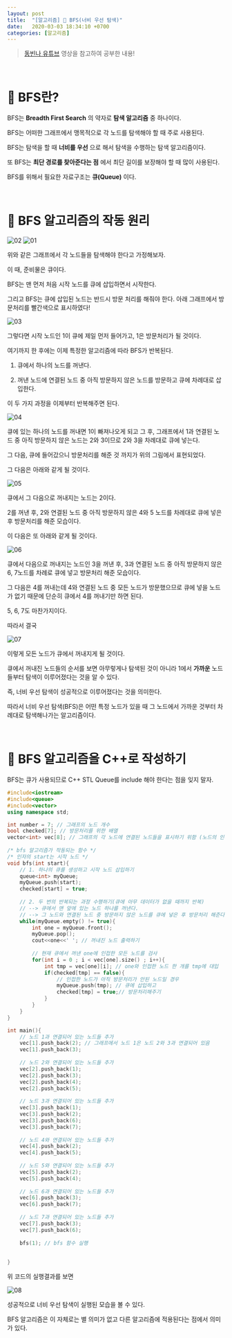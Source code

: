 ```yaml
---
layout: post
title:  "[알고리즘] 👕 BFS(너비 우선 탐색)"
date:   2020-03-03 18:34:10 +0700
categories: [알고리즘]
---
```


> [동빈나 유튜브](https://www.youtube.com/watch?v=66ZKz-FktXo&list=PLRx0vPvlEmdDHxCvAQS1_6XV4deOwfVrz&index=16) 영상을 참고하여 공부한 내용!

<br>

# 👕 BFS란?

BFS는 __Breadth First Search__ 의 약자로 __탐색 알고리즘__ 중 하나이다.

BFS는 어떠한 그래프에서 맹목적으로 각 노드를 탐색해야 할 때 주로 사용된다.

BFS는 탐색을 할 때 __너비를 우선__ 으로 해서 탐색을 수행하는 탐색 알고리즘이다.

또 BFS는 __최단 경로를 찾아준다는 점__ 에서 최단 길이를 보장해야 할 때 많이 사용된다.

BFS를 위해서 필요한 자료구조는 __큐(Queue)__ 이다.

<br>

# 👕 BFS 알고리즘의 작동 원리

![02](https://user-images.githubusercontent.com/31889335/75786550-d3f29200-5da8-11ea-9629-3dcce95b9c49.PNG)
![01](https://user-images.githubusercontent.com/31889335/75786545-d228ce80-5da8-11ea-80d0-d474fca2728f.PNG)

위와 같은 그래프에서 각 노드들을 탐색해야 한다고 가정해보자.

이 때, 준비물은 큐이다.

BFS는 맨 먼저 처음 시작 노드를 큐에 삽입하면서 시작한다.

그리고 BFS는 큐에 삽입된 노드는 반드시 방문 처리를 해줘야 한다. 아래 그래프에서 방문처리를 빨간색으로 표시하였다!

![03](https://user-images.githubusercontent.com/31889335/75786914-4f544380-5da9-11ea-8b7e-444c2a2bc0eb.PNG)

그렇다면 시작 노드인 1이 큐에 제일 먼저 들어가고, 1은 방문처리가 될 것이다.

여기까지 한 후에는 이제 특정한 알고리즘에 따라 BFS가 반복된다.

1. 큐에서 하나의 노드를 꺼낸다.

2. 꺼낸 노드에 연결된 노드 중 아직 방문하지 않은 노드를 방문하고 큐에 차례대로 삽입한다.

이 두 가지 과정을 이제부터 반복해주면 된다.

![04](https://user-images.githubusercontent.com/31889335/75787225-bd990600-5da9-11ea-9911-7d75d6b2df61.PNG)

큐에 있는 하나의 노드를 꺼내면 1이 빠져나오게 되고 그 후, 그래프에서 1과 연결된 노드 중 아직 방문하지 않은 노드는 2와 3이므로 2와 3을 차례대로 큐에 넣는다.

그 다음, 큐에 들어갔으니 방문처리를 해준 것 까지가 위의 그림에서 표현되었다.

그 다음은 아래와 같게 될 것이다.

![05](https://user-images.githubusercontent.com/31889335/75787417-094baf80-5daa-11ea-827a-8976560b8742.PNG)

큐에서 그 다음으로 꺼내지는 노드는 2이다.

2를 꺼낸 후, 2와 연결된 노드 중 아직 방문하지 않은 4와 5 노드를 차례대로 큐에 넣은 후 방문처리를 해준 모습이다.

이 다음은 또 아래와 같게 될 것이다.

![06](https://user-images.githubusercontent.com/31889335/75787618-5039a500-5daa-11ea-8d8e-465a0e38e77c.PNG)

큐에서 다음으로 꺼내지는 노드인 3을 꺼낸 후, 3과 연결된 노드 중 아직 방문하지 않은 6, 7노드를 차례로 큐에 넣고 방문처리 해준 모습이다.

그 다음은 4를 꺼내는데 4와 연결된 노드 중 모든 노드가 방문했으므로 큐에 넣을 노드가 없기 때문에 단순히 큐에서 4를 꺼내기만 하면 된다.

5, 6, 7도 마찬가지이다.

따라서 결국

![07](https://user-images.githubusercontent.com/31889335/75787798-98f15e00-5daa-11ea-8109-37d16e188dd7.PNG)

이렇게 모든 노드가 큐에서 꺼내지게 될 것이다.

큐에서 꺼내진 노드들의 순서를 보면 아무렇게나 탐색된 것이 아니라 1에서 __가까운__ 노드들부터 탐색이 이루어졌다는 것을 알 수 있다.

즉, 너비 우선 탐색이 성공적으로 이루어졌다는 것을 의미한다.

따라서 너비 우선 탐색(BFS)은 어떤 특정 노드가 있을 때 그 노드에서 가까운 것부터 차례대로 탐색해나가는 알고리즘이다.

<br>

# 👕 BFS 알고리즘을 C++로 작성하기

BFS는 큐가 사용되므로 C++ STL Queue를 include 해야 한다는 점을 잊지 말자.

~~~c++
#include<iostream>
#include<queue>
#include<vector>
using namespace std;

int number = 7; // 그래프의 노드 개수  
bool checked[7]; // 방문처리를 위한 배열 
vector<int> vec[8]; // 그래프의 각 노드에 연결된 노드들을 표시하기 위함 (노드의 인덱스를 1 ~ 7까지 하려고 vector 8개를 만듬) 
 
/* bfs 알고리즘가 작동되는 함수 */ 
/* 인자의 start는 시작 노드 */
void bfs(int start){
	// 1. 하나의 큐를 생성하고 시작 노드 삽입하기  
	queue<int> myQueue;
	myQueue.push(start);
	checked[start] = true; 
	
	// 2. 두 번의 반복되는 과정 수행하기(큐에 아무 데이터가 없을 때까지 반복) 
	// --> 큐에서 맨 앞에 있는 노드 하나를 꺼낸다. 
	// --> 그 노드와 연결된 노드 중 방문하지 않은 노드를 큐에 넣은 후 방문처리 해준다.
	while(myQueue.empty() != true){
		int one = myQueue.front();
		myQueue.pop();
		cout<<one<<' '; // 꺼내진 노드 출력하기  
		
		// 현재 큐에서 꺼낸 one에 인접한 모든 노드를 검사  
		for(int i = 0 ; i < vec[one].size() ; i++){
			int tmp = vec[one][i]; // one와 인접한 노드 한 개를 tmp에 대입  
			if(checked[tmp] == false){
				// 인접한 노드가 아직 방문처리가 안된 노드일 경우
				myQueue.push(tmp); // 큐에 삽입하고 
				checked[tmp] = true;// 방문처리해주기  
			}
		}
	} 
}

int main(){
	// 노드 1과 연결되어 있는 노드들 추가  
	vec[1].push_back(2); // 그래프에서 노드 1은 노드 2와 3과 연결되어 있음 
	vec[1].push_back(3);
	
	// 노드 2와 연결되어 있는 노드들 추가 
	vec[2].push_back(1); 
	vec[2].push_back(3);
	vec[2].push_back(4);
	vec[2].push_back(5);
	
	// 노드 3과 연결되어 있는 노드들 추가  
	vec[3].push_back(1);
	vec[3].push_back(2);
	vec[3].push_back(6);
	vec[3].push_back(7);
	
	// 노드 4와 연결되어 있는 노드들 추가
	vec[4].push_back(2); 
	vec[4].push_back(5); 
	
	// 노드 5와 연결되어 있는 노드들 추가 
	vec[5].push_back(2); 
	vec[5].push_back(4); 
	
	// 노드 6과 연결되어 있는 노드들 추가 
	vec[6].push_back(3); 
	vec[6].push_back(7); 
	
	// 노드 7과 연결되어 있는 노드들 추가 
	vec[7].push_back(3); 
	vec[7].push_back(6);
	
	bfs(1); // bfs 함수 실행 
	
	
} 
~~~

위 코드의 실행결과를 보면

![08](https://user-images.githubusercontent.com/31889335/75790104-0a7edb80-5dae-11ea-9407-3e5e19d60525.PNG)

성공적으로 너비 우선 탐색이 실행된 모습을 볼 수 있다.

BFS 알고리즘은 이 자체로는 별 의미가 없고 다른 알고리즘에 적용된다는 점에서 의미가 있다.

<br>